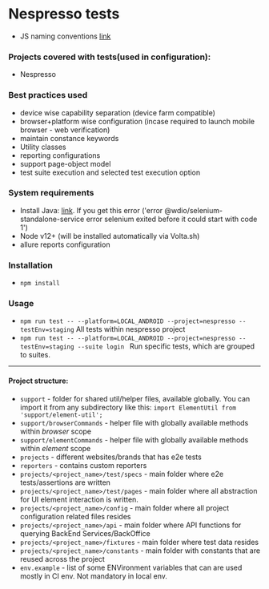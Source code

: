 
# Nespresso tests
* JS naming conventions [link](./docs/js-naming-conventions.md)


### Projects covered with tests(used in configuration):
* Nespresso

### Best practices used
* device wise capability separation (device farm compatible)
* browser+platform wise configuration (incase required to launch mobile browser - web verification)
* maintain constance keywords
* Utility classes
* reporting configurations
* support page-object model
* test suite execution and selected test execution option

### System requirements
* Install Java: [link](https://www.oracle.com/java/technologies/downloads/#jdk19-mac). If you get this error ('error @wdio/selenium-standalone-service error selenium exited before it could start with code 1')
* Node v12+ (will be installed automatically via Volta.sh)
* allure reports configuration

### Installation
* `npm install`

### Usage
* `npm run test -- --platform=LOCAL_ANDROID --project=nespresso --testEnv=staging` All tests within nespresso project
* `npm run test -- --platform=LOCAL_ANDROID --project=nespresso --testEnv=staging --suite login ` Run specific tests, which are grouped to suites.

---

#### Project structure:
* `support` - folder for shared util/helper files, available globally. You can import it from any subdirectory like this: `import ElementUtil from 'support/element-util';`
* `support/browserCommands` - helper file with globally available methods within *browser* scope
* `support/elementCommands` - helper file with globally available methods within *element* scope
* `projects` - different websites/brands that has e2e tests
* `reporters` - contains custom reporters
* `projects/<project_name>/test/specs` - main folder where e2e tests/assertions are written
* `projects/<project_name>/test/pages` - main folder where all abstraction for UI element interaction is written.
* `projects/<project_name>/config` - main folder where all project configuration related files resides
* `projects/<project_name>/api` - main folder where API functions for querying BackEnd Services/BackOffice 
* `projects/<project_name>/fixtures` - main folder where test data resides 
* `projects/<project_name>/constants` - main folder with constants that are reused across the project 
* `env.example` - list of some ENVironment variables that can are used mostly in CI env. Not mandatory in local env.
